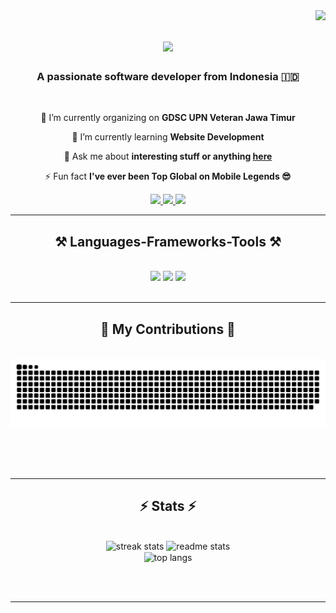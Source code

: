 <img align="right" src="https://visitor-badge.laobi.icu/badge?page_id=milheva.milheva" />

<h1 align="center">
    <img src="https://readme-typing-svg.herokuapp.com/?font=Righteous&size=35&center=true&vCenter=true&width=500&height=70&duration=4000&lines=Hi+There!+👋;+I'm+Wayan+Indra!;" />
</h1>

<h3 align="center">A passionate software developer from Indonesia 🇮🇩</h3>

<br/>

<div align="center">
 
 🔭 I’m currently organizing on **GDSC UPN Veteran Jawa Timur**
 
 🌱 I’m currently learning **Website Development**

💬 Ask me about **interesting stuff or anything [here](https://github.com/milheva/milheva/issues)**

⚡ Fun fact **I've ever been Top Global on Mobile Legends 😎**

 </div>
 
<div align="center"> 
  <a href="mailto:bonjour.wayan@gmail.com">
    <img src="https://img.shields.io/badge/Gmail-333333?style=for-the-badge&logo=gmail&logoColor=red" />
  </a>
  <a href="https://linkedin.com/in/iwayanindra" target="_blank">
    <img src="https://img.shields.io/badge/LinkedIn-0077B5?style=for-the-badge&logo=linkedin&logoColor=white" target="_blank" />
  </a>
  <a href="https://wayan.vercel.app" target="_blank">
     <img src="https://img.shields.io/badge/Portfolio-FF5722?style=for-the-badge&logo=todoist&logoColor=white" target="_blank" /> <!-- sqlite, safari, google-chrome are other good icon options -->
  </a>
</div>

 <hr/>
 
<h2 align="center">⚒️ Languages-Frameworks-Tools ⚒️</h2>
<br/>
<div align="center">
    <img src="https://skillicons.dev/icons?i=html, css, bootstrap, javascript, react, nodejs, express, php, laravel, mongodb" />
    <img src="https://skillicons.dev/icons?i=kotlin, java, xml, selenium, junit, postman, k6" />
    <img src="https://skillicons.dev/icons?i=figma, firebase, git, vercel, netlify, docker" /><br>
</div>

<br/>
<hr/>

<div align="center">
  <h2>🐍 My Contributions 🐍</h2>
  <br>
  <img alt="snake eating my contributions" src="https://raw.githubusercontent.com/milheva/milheva/output/github-contribution-grid-snake.svg" />
  
  <br/><br/><br/>
</div>

<hr/>

<h2 align="center">⚡ Stats ⚡</h2>
<br>
<div align=center>
  <img width=390 src="https://github-readme-streak-stats-milheva.vercel.app/?user=salesp07&count_private=true&theme=react&border_radius=10" alt="streak stats"/>
  <img width=390 src="https://github-readme-stats-milheva.vercel.app/api?username=salesp07&count_private=true&show_icons=true&theme=react&rank_icon=github&border_radius=10" alt="readme stats" />
  <br/>
  <img width=325 align="center" src="https://github-readme-stats-milheva.vercel.app/api/top-langs/?username=milheva&hide=HTML&langs_count=8&layout=compact&theme=react&border_radius=10&size_weight=0.5&count_weight=0.5&exclude_repo=github-readme-stats" alt="top langs" />
</div>

<br/><br/>

<hr/>

<br/>
